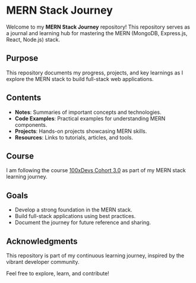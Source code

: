 # MERN Stack Journey  

Welcome to my **MERN Stack Journey** repository! This repository serves as a journal and learning hub for mastering the MERN (MongoDB, Express.js, React, Node.js) stack.  

## Purpose  
This repository documents my progress, projects, and key learnings as I explore the MERN stack to build full-stack web applications.  

## Contents  
- **Notes**: Summaries of important concepts and technologies.  
- **Code Examples**: Practical examples for understanding MERN components.  
- **Projects**: Hands-on projects showcasing MERN skills.  
- **Resources**: Links to tutorials, articles, and tools.  

## Course  
I am following the course [100xDevs Cohort 3.0](https://harkirat.classx.co.in/new-courses) as part of my MERN stack learning journey.  

## Goals  
- Develop a strong foundation in the MERN stack.  
- Build full-stack applications using best practices.  
- Document the journey for future reference and sharing.  

## Acknowledgments  
This repository is part of my continuous learning journey, inspired by the vibrant developer community.  

Feel free to explore, learn, and contribute!  
